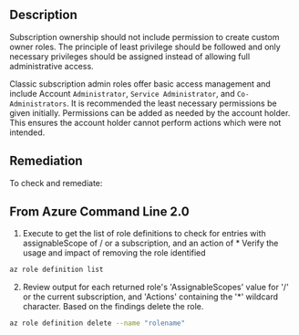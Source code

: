 ## Description

Subscription ownership should not include permission to create custom owner roles. The principle of least privilege should be followed and only necessary privileges should be assigned instead of allowing full administrative access.

Classic subscription admin roles offer basic access management and include Account `Administrator`, `Service Administrator`, and `Co-Administrators`. It is recommended the least necessary permissions be given initially. Permissions can be added as needed by the account holder. This ensures the account holder cannot perform actions which were not intended.

## Remediation

To check and remediate:

## From Azure Command Line 2.0

1. Execute to get the list of role definitions to check for entries with assignableScope of / or a subscription, and an action of * Verify the usage and impact of removing the role identified

```bash
az role definition list
```

2. Review output for each returned role's 'AssignableScopes' value for '/' or the current subscription, and 'Actions' containing the '*' wildcard character. Based on the findings delete the role.

```bash
az role definition delete --name "rolename"
```
